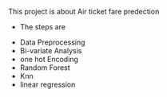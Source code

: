 
<!---
ishratjahan-github/ishratjahan-github is a ✨ special ✨ repository because its `README.md` (this file) appears on your GitHub profile.
You can click the Preview link to take a look at your changes.
--->
This project is about Air ticket fare predection 
- The steps are 
+ Data Preprocessing 
+ Bi-variate Analysis
+ one hot Encoding 
+ Random Forest 
+ Knn
+ linear regression 
